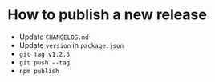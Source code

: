 # How to publish a new release

- Update `CHANGELOG.md`
- Update `version` in `package.json`
- `git tag v1.2.3`
- `git push --tag`
- `npm publish`
